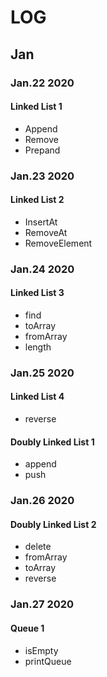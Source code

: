 # LOG

## Jan

### Jan.22 2020

#### Linked List 1

* Append
* Remove
* Prepand

### Jan.23 2020

#### Linked List 2

* InsertAt
* RemoveAt
* RemoveElement

### Jan.24 2020

#### Linked List 3

* find
* toArray
* fromArray
* length

### Jan.25 2020

#### Linked List 4

* reverse

#### Doubly Linked List 1

* append
* push

### Jan.26 2020

#### Doubly Linked List 2

* delete
* fromArray
* toArray
* reverse

### Jan.27 2020

#### Queue 1

* isEmpty
* printQueue

